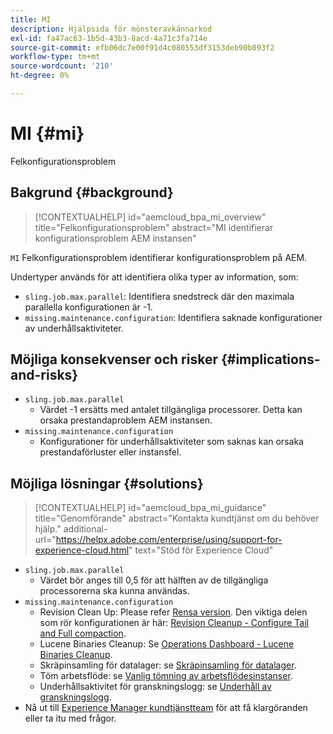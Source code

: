 ```yaml
---
title: MI
description: Hjälpsida för mönsteravkännarkod
exl-id: fa47ac63-1b5d-43b3-8acd-4a71c3fa714e
source-git-commit: efb06dc7e00f91d4c080553df3153deb90b093f2
workflow-type: tm+mt
source-wordcount: '210'
ht-degree: 0%

---
```


# MI {#mi}

Felkonfigurationsproblem

## Bakgrund {#background}

>[!CONTEXTUALHELP]
>id="aemcloud_bpa_mi_overview"
>title="Felkonfigurationsproblem"
>abstract="MI identifierar konfigurationsproblem AEM instansen"

`MI`  Felkonfigurationsproblem identifierar konfigurationsproblem på AEM.

Undertyper används för att identifiera olika typer av information, som:

* `sling.job.max.parallel`: Identifiera snedstreck där den maximala parallella konfigurationen är -1.
* `missing.maintenance.configuration`: Identifiera saknade konfigurationer av underhållsaktiviteter.

## Möjliga konsekvenser och risker {#implications-and-risks}

* `sling.job.max.parallel`
   * Värdet -1 ersätts med antalet tillgängliga processorer. Detta kan orsaka prestandaproblem AEM instansen.
* `missing.maintenance.configuration`
   * Konfigurationer för underhållsaktiviteter som saknas kan orsaka prestandaförluster eller instansfel.

## Möjliga lösningar {#solutions}

>[!CONTEXTUALHELP]
>id="aemcloud_bpa_mi_guidance"
>title="Genomförande"
>abstract="Kontakta kundtjänst om du behöver hjälp."
>additional-url="https://helpx.adobe.com/enterprise/using/support-for-experience-cloud.html" text="Stöd för Experience Cloud"

* `sling.job.max.parallel`
   * Värdet bör anges till 0,5 för att hälften av de tillgängliga processorerna ska kunna användas.
* `missing.maintenance.configuration`
   * Revision Clean Up: Please refer [Rensa version](https://experienceleague.adobe.com/docs/experience-manager-65/deploying/deploying/revision-cleanup.html). Den viktiga delen som rör konfigurationen är här: [Revision Cleanup - Configure Tail and Full compaction](https://experienceleague.adobe.com/docs/experience-manager-65/deploying/deploying/revision-cleanup.html#how-to-configure-full-and-tail-compaction).
   * Lucene Binaries Cleanup: Se [Operations Dashboard - Lucene Binaries Cleanup](https://experienceleague.adobe.com/docs/experience-manager-65/administering/operations/operations-dashboard.html#lucene-binaries-cleanup).
   * Skräpinsamling för datalager: se [Skräpinsamling för datalager](https://experienceleague.adobe.com/docs/experience-manager-65/administering/operations/data-store-garbage-collection.html).
   * Töm arbetsflöde: se [Vanlig tömning av arbetsflödesinstanser](https://experienceleague.adobe.com/docs/experience-manager-65/administering/operations/workflows-administering.html#regular-purging-of-workflow-instances).
   * Underhållsaktivitet för granskningslogg: se [Underhåll av granskningslogg](https://experienceleague.adobe.com/docs/experience-manager-65/administering/operations/operations-audit-log.html).
* Nå ut till [Experience Manager kundtjänstteam](https://helpx.adobe.com/enterprise/using/support-for-experience-cloud.html) för att få klargöranden eller ta itu med frågor.
